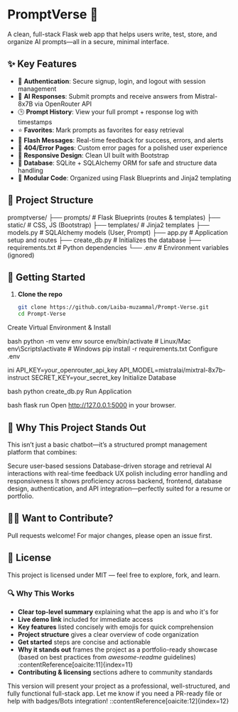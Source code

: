 # PromptVerse 🚀

A clean, full-stack Flask web app that helps users write, test, store, and organize AI prompts—all in a secure, minimal interface.

## ✨ Key Features

- 🔐 **Authentication**: Secure signup, login, and logout with session management  
- 🤖 **AI Responses**: Submit prompts and receive answers from Mistral-8x7B via OpenRouter API  
- 🕒 **Prompt History**: View your full prompt + response log with timestamps  
- ⭐ **Favorites**: Mark prompts as favorites for easy retrieval  
- 📨 **Flash Messages**: Real-time feedback for success, errors, and alerts  
- 🚫 **404/Error Pages**: Custom error pages for a polished user experience  
- 📱 **Responsive Design**: Clean UI built with Bootstrap  
- 💾 **Database**: SQLite + SQLAlchemy ORM for safe and structure data handling  
- 🧩 **Modular Code**: Organized using Flask Blueprints and Jinja2 templating  

## 📁 Project Structure

promptverse/
├── prompts/ # Flask Blueprints (routes & templates)
├── static/ # CSS, JS (Bootstrap)
├── templates/ # Jinja2 templates
├── models.py # SQLAlchemy models (User, Prompt)
├── app.py # Application setup and routes
├── create_db.py # Initializes the database
├── requirements.txt # Python dependencies
└── .env # Environment variables (ignored)

## 🚀 Getting Started

1. **Clone the repo**  
   ```bash
   git clone https://github.com/Laiba-muzammal/Prompt‑Verse.git
   cd Prompt‑Verse
Create Virtual Environment & Install

bash
python -m venv env
source env/bin/activate      # Linux/Mac  
env\Scripts\activate         # Windows
pip install -r requirements.txt
Configure .env

ini
API_KEY=your_openrouter_api_key
API_MODEL=mistralai/mixtral-8x7b-instruct
SECRET_KEY=your_secret_key
Initialize Database

bash
python create_db.py
Run Application

bash
flask run
Open http://127.0.0.1:5000 in your browser.

## 🧠 Why This Project Stands Out
This isn’t just a basic chatbot—it’s a structured prompt management platform that combines:

Secure user-based sessions
Database-driven storage and retrieval
AI interactions with real-time feedback
UX polish including error handling and responsiveness
It shows proficiency across backend, frontend, database design, authentication, and API integration—perfectly suited for a resume or portfolio.

## 👩‍💻 Want to Contribute?
Pull requests welcome! For major changes, please open an issue first.

## 📝 License
This project is licensed under MIT — feel free to explore, fork, and learn.

### 🔍 Why This Works
- **Clear top-level summary** explaining what the app is and who it's for  
- **Live demo link** included for immediate access  
- **Key features** listed concisely with emojis for quick comprehension  
- **Project structure** gives a clear overview of code organization  
- **Get started** steps are concise and actionable  
- **Why it stands out** frames the project as a portfolio-ready showcase (based on best practices from _awesome-readme_ guidelines) :contentReference[oaicite:11]{index=11}  
- **Contributing & licensing** sections adhere to community standards

This version will present your project as a professional, well-structured, and fully functional full-stack app. Let me know if you need a PR-ready file or help with badges/Bots integration!
::contentReference[oaicite:12]{index=12}
